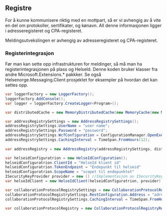 ## Registre
For å kunne kommunisere riktig med en mottpart, så er vi avhengig av å vite en del om protokoller, sertifikater, og kønavn. All denne informasjonen ligger i adresseregisteret og CPA-registeret.  

Meldingsutvekslingen er avhengig av adresseregisteret og CPA-registeret. 

### Registerintegrasjon

Før man kan sette opp infrastrukturen for meldinger, så må man ha registerintegrasjonen på plass og HelseId.
Denne koden bruker klasser fra andre Microsoft.Extensions.* pakkker. Se også Helsenorge.Messaging.Client prosjektet for eksempler på hvordan det kan settes opp.

```cs
var loggerFactory = new LoggerFactory();
loggerFactory.AddConsole();
var logger = loggerFactory.CreateLogger<Program>();

var distributedCache = new MemoryDistributedCache(new MemoryCache(new MemoryCacheOptions()));

var addressRegistrySettings = new AddressRegistrySettings();
addressRegistrySettings.UserName = "user name";
addressRegistrySettings.Password = "password";
addressRegistrySettings.WcfConfiguration = ConfigurationManager.OpenExeConfiguration(ConfigurationUserLevel.None);
addressRegistrySettings.CachingInterval = TimeSpan.FromHours(12);			
            
var addressRegistry = new AddressRegistry(addressRegistrySettings, distributedCache, new Logger());

var helseidConfiguratrion = new HelseIdConfiguration();
helseidConfiguratrion.ClientId = "HelseId klient id"
helseidConfiguratrion.TokenEndpoint = "Endepunkt til helseid"
helseidConfiguratrion.ScopeName = "scopet til endepunktet"
ISecurityKeyProvider provider = new () //Implementasjon av ISecurityKeyProvider
var helseIdClient = new HelseIdClient(helseidConfiguratrion, provider);

var collaborationProtocolRegistrySettings = new CollaborationProtocolRegistryRestSettings();
collaborationProtocolRegistrySettings.RestConfiguration.Address = "adresse til CPPA tjenesten";
collaborationProtocolRegistrySettings.CachingInterval = TimeSpan.FromHours(12);			
            
var collaborationProtocolRegistry = new CollaborationProtocolRegistryRest(collaborationProtocolRegistrySettings, distributedCache, addressRegistry, new Logger(), helseIdClient);
```
